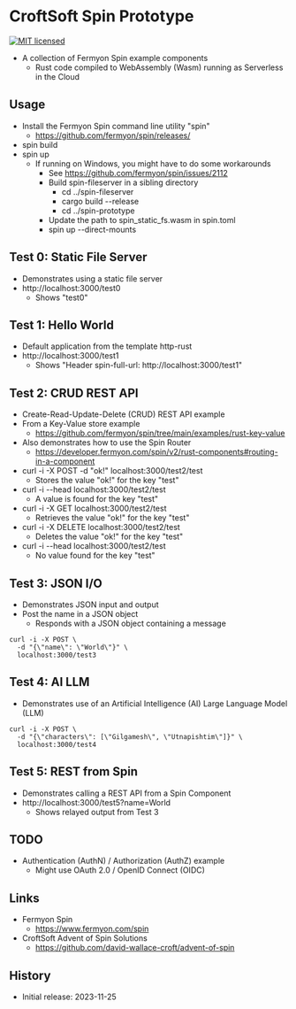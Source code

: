 # CroftSoft Spin Prototype

[![MIT licensed][mit-badge]][mit-url]

[mit-badge]: https://img.shields.io/badge/license-MIT-blue.svg
[mit-url]: https://github.com/david-wallace-croft/spin-prototype/blob/main/LICENSE.txt

- A collection of Fermyon Spin example components
  - Rust code compiled to WebAssembly (Wasm) running as Serverless in the Cloud

## Usage

- Install the Fermyon Spin command line utility "spin"
  - https://github.com/fermyon/spin/releases/
- spin build
- spin up
  - If running on Windows, you might have to do some workarounds
    - See https://github.com/fermyon/spin/issues/2112
    - Build spin-fileserver in a sibling directory
      - cd ../spin-fileserver
      - cargo build --release
      - cd ../spin-prototype
    - Update the path to spin_static_fs.wasm in spin.toml
    - spin up --direct-mounts

## Test 0: Static File Server

- Demonstrates using a static file server
- http://localhost:3000/test0
  - Shows "test0"

## Test 1: Hello World

- Default application from the template http-rust
- http://localhost:3000/test1
  - Shows "Header spin-full-url: http://localhost:3000/test1"

## Test 2: CRUD REST API

- Create-Read-Update-Delete (CRUD) REST API example
- From a Key-Value store example
  - https://github.com/fermyon/spin/tree/main/examples/rust-key-value
- Also demonstrates how to use the Spin Router
  - https://developer.fermyon.com/spin/v2/rust-components#routing-in-a-component
- curl -i -X POST -d "ok!" localhost:3000/test2/test
  - Stores the value "ok!" for the key "test"
- curl -i --head localhost:3000/test2/test
  - A value is found for the key "test"
- curl -i -X GET localhost:3000/test2/test
  - Retrieves the value "ok!" for the key "test"
- curl -i -X DELETE localhost:3000/test2/test
  - Deletes the value "ok!" for the key "test"
- curl -i --head localhost:3000/test2/test
  - No value found for the key "test"

## Test 3: JSON I/O

- Demonstrates JSON input and output
- Post the name in a JSON object
  - Responds with a JSON object containing a message
```
curl -i -X POST \
  -d "{\"name\": \"World\"}" \
  localhost:3000/test3
```

## Test 4: AI LLM

- Demonstrates use of an Artificial Intelligence (AI) Large Language Model (LLM)
```
curl -i -X POST \
  -d "{\"characters\": [\"Gilgamesh\", \"Utnapishtim\"]}" \
  localhost:3000/test4
```

## Test 5: REST from Spin

- Demonstrates calling a REST API from a Spin Component
- http://localhost:3000/test5?name=World
  - Shows relayed output from Test 3

## TODO

- Authentication (AuthN) / Authorization (AuthZ) example
  - Might use OAuth 2.0 / OpenID Connect (OIDC)

## Links

- Fermyon Spin
  - https://www.fermyon.com/spin
- CroftSoft Advent of Spin Solutions
  - https://github.com/david-wallace-croft/advent-of-spin

## History

- Initial release: 2023-11-25
